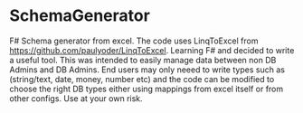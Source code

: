 # SchemaGenerator
F# Schema generator from excel. The code uses LinqToExcel from https://github.com/paulyoder/LinqToExcel.
Learning F# and decided to write a useful tool. This was intended to easily manage data
between non DB Admins and DB Admins. End users may only neeed to write types such as (string/text, date, money, number etc)
and the code can be modified to choose the right DB types either using mappings from excel itself or from other configs.
Use at your own risk.
